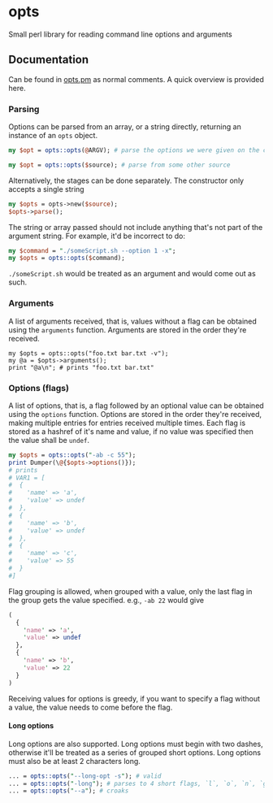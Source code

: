 # opts
Small perl library for reading command line options and arguments

## Documentation
Can be found in [opts.pm](../blob/master/opts.pm) as normal comments. A quick overview is provided here.

### Parsing
Options can be parsed from an array, or a string directly, returning an instance of an `opts` object.
```perl
my $opt = opts::opts(@ARGV); # parse the options we were given on the command line
```
```perl
my $opt = opts::opts($source); # parse from some other source
```

Alternatively, the stages can be done separately. The constructor only accepts a single string
```perl
my $opts = opts->new($source);
$opts->parse();
```

The string or array passed should not include anything that's not part of the argument string. For example, it'd be incorrect to do:
```perl
my $command = "./someScript.sh --option 1 -x";
my $opts = opts::opts($command);
```
`./someScript.sh` would be treated as an argument and would come out as such.

### Arguments
A list of arguments received, that is, values without a flag can be obtained using the `arguments` function.
Arguments are stored in the order they're received.
```
my $opts = opts::opts("foo.txt bar.txt -v");
my @a = $opts->arguments();
print "@a\n"; # prints "foo.txt bar.txt"
```
### Options (flags)
A list of options, that is, a flag followed by an optional value can be obtained using the `options` function.
Options are stored in the order they're received, making multiple entries for entries received multiple times.
Each flag is stored as a hashref of it's name and value, if no value was specified then the value shall be `undef`.
```perl
my $opts = opts::opts("-ab -c 55");
print Dumper(\@{$opts->options()});
# prints
# VAR1 = [
#  {
#    'name' => 'a',
#    'value' => undef
#  },
#  {
#    'name' => 'b',
#    'value' => undef
#  },
#  {
#    'name' => 'c',
#    'value' => 55
#  }
#]
```
Flag grouping is allowed, when grouped with a value, only the last flag in the group gets the value specified.
e.g., `-ab 22` would give
```perl
(
  {
    'name' => 'a',
    'value' => undef
  },
  {
    'name' => 'b',
    'value' => 22
  }
)
```
Receiving values for options is greedy, if you want to specify a flag without a value, the value needs to come before the flag.

#### Long options
Long options are also supported. Long options must begin with two dashes, otherwise it'll be treated as a series of grouped short options. Long options must also be at least 2 characters long.
```perl
... = opts::opts("--long-opt -s"); # valid
... = opts::opts("-long"); # parses to 4 short flags, `l`, `o`, `n`, `g`
... = opts::opts("--a"); # croaks
```
